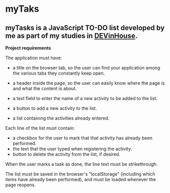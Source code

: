 # myTaks

## myTasks is a JavaScript TO-DO list developed by me as part of my studies in [DEVinHouse](https://github.com/gbeserra95/DEVinHouse).

**Project requirements**

The application must have:

- a title on the browser tab, so the user can find your application among the various tabs they constantly keep open.

- a header inside the page, so the user can easily know where the page is and what the content is about.

- a text field to enter the name of a new activity to be added to the list.

- a button to add a new activity to the list.

- a list containing the activities already entered.

Each line of the list must contain:

- a checkbox for the user to mark that that activity has already been performed.
- the text that the user typed when registering the activity.
- button to delete the activity from the list, if desired.

When the user marks a task as done, the line text must be strikethrough.

The list must be saved in the browser's "localStorage" (including which items have already been performed), and must be loaded whenever the page reopens.
